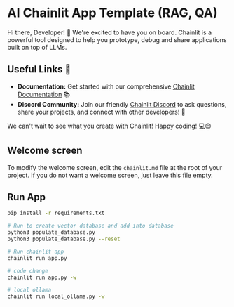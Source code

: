 # AI Chainlit App Template (RAG, QA)

Hi there, Developer! 👋 We're excited to have you on board. Chainlit is a powerful tool designed to help you prototype, debug and share applications built on top of LLMs.

## Useful Links 🔗

- **Documentation:** Get started with our comprehensive [Chainlit Documentation](https://docs.chainlit.io) 📚
- **Discord Community:** Join our friendly [Chainlit Discord](https://discord.gg/k73SQ3FyUh) to ask questions, share your projects, and connect with other developers! 💬

We can't wait to see what you create with Chainlit! Happy coding! 💻😊

## Welcome screen

To modify the welcome screen, edit the `chainlit.md` file at the root of your project. If you do not want a welcome screen, just leave this file empty.


## Run App

```bash
pip install -r requirements.txt

# Run to create vector database and add into database
python3 populate_database.py
python3 populate_database.py --reset

# Run chainlit app
chainlit run app.py

# code change
chainlit run app.py -w

# local ollama
chainlit run local_ollama.py -w
```